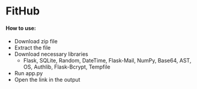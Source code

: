 # FitHub
#### How to use:
* Download zip file
* Extract the file
* Download necessary libraries
  * Flask, SQLite, Random, DateTime, Flask-Mail, NumPy, Base64, AST, OS, Authlib, Flask-Bcrypt, Tempfile
* Run app.py
* Open the link in the output
